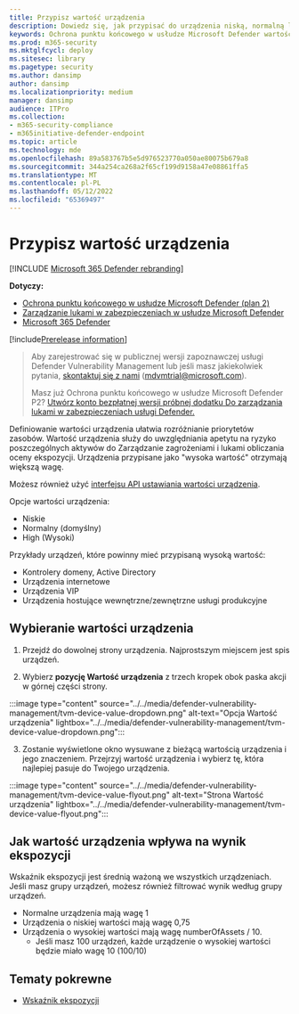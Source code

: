 ```yaml
---
title: Przypisz wartość urządzenia
description: Dowiedz się, jak przypisać do urządzenia niską, normalną lub wysoką wartość, aby ułatwić rozróżnianie priorytetów zasobów.
keywords: Ochrona punktu końcowego w usłudze Microsoft Defender wartość urządzenia, Zarządzanie zagrożeniami i lukami wartość urządzenia, urządzenia o wysokiej wartości, wskaźnik ekspozycji wartości urządzenia
ms.prod: m365-security
ms.mktglfcycl: deploy
ms.sitesec: library
ms.pagetype: security
ms.author: dansimp
author: dansimp
ms.localizationpriority: medium
manager: dansimp
audience: ITPro
ms.collection:
- m365-security-compliance
- m365initiative-defender-endpoint
ms.topic: article
ms.technology: mde
ms.openlocfilehash: 89a583767b5e5d976523770a050ae80075b679a8
ms.sourcegitcommit: 344a254ca268a2f65cf199d9158a47e08861ffa5
ms.translationtype: MT
ms.contentlocale: pl-PL
ms.lasthandoff: 05/12/2022
ms.locfileid: "65369497"
---
```

# <a name="assign-device-value"></a>Przypisz wartość urządzenia

[!INCLUDE [Microsoft 365 Defender rebranding](../../includes/microsoft-defender.md)]

**Dotyczy:**

- [Ochrona punktu końcowego w usłudze Microsoft Defender (plan 2)](https://go.microsoft.com/fwlink/?linkid=2154037) 
- [Zarządzanie lukami w zabezpieczeniach w usłudze Microsoft Defender](index.yml)
- [Microsoft 365 Defender](https://go.microsoft.com/fwlink/?linkid=2118804)

[!include[Prerelease information](../../includes/prerelease.md)]

> Aby zarejestrować się w publicznej wersji zapoznawczej usługi Defender Vulnerability Management lub jeśli masz jakiekolwiek pytania, [skontaktuj się z nami](mailto:mdvmtrial@microsoft.com) (mdvmtrial@microsoft.com).
>
> Masz już Ochrona punktu końcowego w usłudze Microsoft Defender P2? [Utwórz konto bezpłatnej wersji próbnej dodatku Do zarządzania lukami w zabezpieczeniach usługi Defender.](https://signup.microsoft.com/get-started/signup?products=5908ecaa-b8a7-4a04-b6c0-d44fd934b6f2)

Definiowanie wartości urządzenia ułatwia rozróżnianie priorytetów zasobów. Wartość urządzenia służy do uwzględniania apetytu na ryzyko poszczególnych aktywów do Zarządzanie zagrożeniami i lukami obliczania oceny ekspozycji. Urządzenia przypisane jako "wysoka wartość" otrzymają większą wagę.

Możesz również użyć [interfejsu API ustawiania wartości urządzenia](../defender-endpoint/set-device-value.md).

Opcje wartości urządzenia:

- Niskie
- Normalny (domyślny)
- High (Wysoki)

Przykłady urządzeń, które powinny mieć przypisaną wysoką wartość:

- Kontrolery domeny, Active Directory
- Urządzenia internetowe
- Urządzenia VIP
- Urządzenia hostujące wewnętrzne/zewnętrzne usługi produkcyjne

## <a name="choose-device-value"></a>Wybieranie wartości urządzenia

1. Przejdź do dowolnej strony urządzenia. Najprostszym miejscem jest spis urządzeń.

2. Wybierz **pozycję Wartość urządzenia** z trzech kropek obok paska akcji w górnej części strony.

:::image type="content" source="../../media/defender-vulnerability-management/tvm-device-value-dropdown.png" alt-text="Opcja Wartość urządzenia" lightbox="../../media/defender-vulnerability-management/tvm-device-value-dropdown.png":::

3. Zostanie wyświetlone okno wysuwane z bieżącą wartością urządzenia i jego znaczeniem. Przejrzyj wartość urządzenia i wybierz tę, która najlepiej pasuje do Twojego urządzenia.

:::image type="content" source="../../media/defender-vulnerability-management/tvm-device-value-flyout.png" alt-text="Strona Wartość urządzenia" lightbox="../../media/defender-vulnerability-management/tvm-device-value-flyout.png":::

## <a name="how-device-value-impacts-your-exposure-score"></a>Jak wartość urządzenia wpływa na wynik ekspozycji

Wskaźnik ekspozycji jest średnią ważoną we wszystkich urządzeniach. Jeśli masz grupy urządzeń, możesz również filtrować wynik według grupy urządzeń.

- Normalne urządzenia mają wagę 1
- Urządzenia o niskiej wartości mają wagę 0,75
- Urządzenia o wysokiej wartości mają wagę numberOfAssets / 10.
    - Jeśli masz 100 urządzeń, każde urządzenie o wysokiej wartości będzie miało wagę 10 (100/10)

## <a name="related-topics"></a>Tematy pokrewne

- [Wskaźnik ekspozycji](tvm-exposure-score.md)